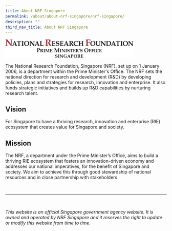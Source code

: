 ```yaml
---
title: About NRF Singapore
permalink: /about/about-nrf-singapore/nrf-singapore/
description: ""
third_nav_title: About NRF Singapore
---
```

<img src="/images/nrf%20logo%20fa-logotype.jpg" alt="President’s Science and Technology Awards Logo" style="width:400px"><br>

The National Research Foundation, Singapore (NRF), set up on 1 January 2006, is a department within the Prime Minister's Office. The NRF sets the national direction for research and development (R&amp;D) by developing policies, plans and strategies for research, innovation and enterprise. It also funds strategic initiatives and builds up R&amp;D capabilities by nurturing research talent.

## Vision ##
For Singapore to have a thriving research, innovation and enterprise (RIE) ecosystem that creates value for Singapore and society.

## Mission ##
The NRF, a department under the Prime Minister’s Office, aims to build a thriving RIE ecosystem that fosters an innovation-driven economy and addresses our national imperatives, for the benefit of Singapore and society. We aim to achieve this through good stewardship of national resources and in close partnership with stakeholders.

<br>

--------

<br>

*This website is an official Singapore government agency website. It is owned and operated by NRF Singapore and it reserves the right to update or modify this website from time to time.*
